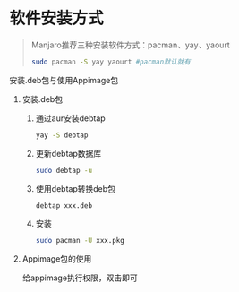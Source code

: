 # 软件安装方式

> Manjaro推荐三种安装软件方式：pacman、yay、yaourt
>
> ```bash
> sudo pacman -S yay yaourt #pacman默认就有
> ```

安装.deb包与使用Appimage包

1. 安装.deb包

   1. 通过aur安装debtap 

      ```bash
      yay -S debtap
      ```

   2. 更新debtap数据库

      ```bash 
      sudo debtap -u
      ```
   3. 使用debtap转换deb包

      ```bash 
      debtap xxx.deb
      ```
   4. 安装

      ```bash
      sudo pacman -U xxx.pkg
      ```
2. Appimage包的使用

   给appimage执行权限，双击即可

